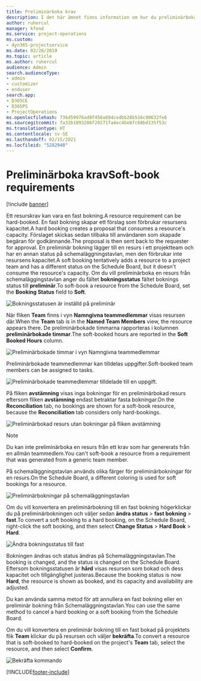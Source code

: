 ```yaml
---
title: Preliminärboka krav
description: I det här ämnet finns information om hur du preliminärbokar krav.
author: ruhercul
manager: kfend
ms.service: project-operations
ms.custom:
- dyn365-projectservice
ms.date: 03/28/2019
ms.topic: article
ms.author: ruhercul
audience: Admin
search.audienceType:
- admin
- customizer
- enduser
search.app:
- D365CE
- D365PS
- ProjectOperations
ms.openlocfilehash: 736d59976ad0f456a694cedbb28b516c90632fe6
ms.sourcegitcommit: fa32b1893286f20271fa4ec4be8fc68bd135f53c
ms.translationtype: HT
ms.contentlocale: sv-SE
ms.lasthandoff: 02/15/2021
ms.locfileid: "5282940"
---
```

# <a name="soft-book-requirements"></a><span data-ttu-id="c522b-103">Preliminärboka krav</span><span class="sxs-lookup"><span data-stu-id="c522b-103">Soft-book requirements</span></span>

[!include [banner](../includes/psa-now-project-operations.md)]

<span data-ttu-id="c522b-104">Ett resurskrav kan vara en fast bokning.</span><span class="sxs-lookup"><span data-stu-id="c522b-104">A resource requirement can be hard-booked.</span></span> <span data-ttu-id="c522b-105">En fast bokning skapar ett förslag som förbrukar resursens kapacitet.</span><span class="sxs-lookup"><span data-stu-id="c522b-105">A hard booking creates a proposal that consumes a resource's capacity.</span></span> <span data-ttu-id="c522b-106">Förslaget skickas sedan tillbaka till användaren som skapade begäran för godkännande.</span><span class="sxs-lookup"><span data-stu-id="c522b-106">The proposal is then sent back to the requester for approval.</span></span> <span data-ttu-id="c522b-107">En preliminär bokning lägger till en resurs i ett projektteam och har en annan status på schemaläggningstavlan, men den förbrukar inte resursens kapacitet.</span><span class="sxs-lookup"><span data-stu-id="c522b-107">A soft booking tentatively adds a resource to a project team and has a different status on the Schedule Board, but it doesn't consume the resource's capacity.</span></span> <span data-ttu-id="c522b-108">Om du vill preliminärboka en resurs från schemaläggingstavlan anger du fältet **bokningsstatus** fältet boknings status till **preliminär**.</span><span class="sxs-lookup"><span data-stu-id="c522b-108">To soft-book a resource from the Schedule Board, set the **Booking Status** field to **Soft**.</span></span>

![Bokningsstatusen är inställd på preliminär](media/Resource-Management-image77.png)

<span data-ttu-id="c522b-110">När fliken **Team** finns i vyn **Namngivna teammedlemmar** visas resursen där.</span><span class="sxs-lookup"><span data-stu-id="c522b-110">When the **Team** tab is in the **Named Team Members** view, the resource appears there.</span></span> <span data-ttu-id="c522b-111">De preliminärbokade timmarna rapporteras i kolumnen **preliminärbokade timmar**.</span><span class="sxs-lookup"><span data-stu-id="c522b-111">The soft-booked hours are reported in the **Soft Booked Hours** column.</span></span>

![Preliminärbokade timmar i vyn Namngivna teammedlemmar](media/Resource-Management-image78.png)

<span data-ttu-id="c522b-113">Preliminärbokade teammedlemmar kan tilldelas uppgifter.</span><span class="sxs-lookup"><span data-stu-id="c522b-113">Soft-booked team members can be assigned to tasks.</span></span>

![Preliminärbokade teammedlemmar tilldelade till en uppgift.](media/Resource-Management-image79.png)

<span data-ttu-id="c522b-115">På fliken **avstämning** visas inga bokningar för en preliminärbokad resurs eftersom fliken **avstämning** endast betraktar fasta bokningar.</span><span class="sxs-lookup"><span data-stu-id="c522b-115">On the **Reconciliation** tab, no bookings are shown for a soft-book resource, because the **Reconciliation** tab considers only hard-bookings.</span></span>

![Preliminärbokad resurs utan bokningar på fliken avstämning](media/Resource-Management-image80.png)

> [!NOTE]
> <span data-ttu-id="c522b-117">Du kan inte preliminärboka en resurs från ett krav som har genererats från en allmän teammedlem.</span><span class="sxs-lookup"><span data-stu-id="c522b-117">You can't soft-book a resource from a requirement that was generated from a generic team member.</span></span>

<span data-ttu-id="c522b-118">På schemaläggningstavlan används olika färger för preliminärbokningar för en resurs.</span><span class="sxs-lookup"><span data-stu-id="c522b-118">On the Schedule Board, a different coloring is used for soft bookings for a resource.</span></span>

![Preliminärbokningar på schemaläggningstavlan](media/Resource-Management-image81.png)

<span data-ttu-id="c522b-120">Om du vill konvertera en preliminärbokning till en fast bokning högerklickar du på preliminärbokningen och väljer sedan **ändra status** \> **fast bokning** \> **fast**.</span><span class="sxs-lookup"><span data-stu-id="c522b-120">To convert a soft booking to a hard booking, on the Schedule Board, right-click the soft booking, and then select **Change Status** \> **Hard Book** \> **Hard**.</span></span>

![Ändra bokningsstatus till fast](media/Resource-Management-image82.png)

<span data-ttu-id="c522b-122">Bokningen ändras och status ändras på Schemaläggningstavlan.</span><span class="sxs-lookup"><span data-stu-id="c522b-122">The booking is changed, and the status is changed on the Schedule Board.</span></span> <span data-ttu-id="c522b-123">Eftersom bokningsstatusen är **hård** visas resursen som bokad och dess kapacitet och tillgänglighet justeras.</span><span class="sxs-lookup"><span data-stu-id="c522b-123">Because the booking status is now **Hard**, the resource is shown as booked, and its capacity and availability are adjusted.</span></span>

<span data-ttu-id="c522b-124">Du kan använda samma metod för att annullera en fast bokning eller en preliminär bokning från Schemaläggningstavlan.</span><span class="sxs-lookup"><span data-stu-id="c522b-124">You can use the same method to cancel a hard booking or a soft booking from the Schedule Board.</span></span>

<span data-ttu-id="c522b-125">Om du vill konvertera en preliminär bokning till en fast bokad på projektets flik **Team** klickar du på resursen och väljer **bekräfta**.</span><span class="sxs-lookup"><span data-stu-id="c522b-125">To convert a resource that is soft-booked to hard-booked on the project's **Team** tab, select the resource, and then select **Confirm**.</span></span>

![Bekräfta kommando](media/Resource-Management-image83.png)


[!INCLUDE[footer-include](../includes/footer-banner.md)]